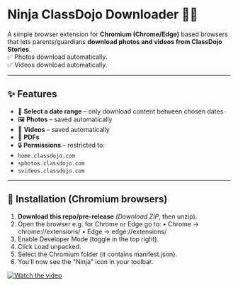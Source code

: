 # Ninja ClassDojo Downloader 🥷📸

A simple browser extension for **Chromium (Chrome/Edge)** based browsers that lets parents/guardians **download photos and videos from ClassDojo Stories**.  
✅ Photos download automatically.  
✅ Videos download automatically.  

---

## ✨ Features
- 📅 **Select a date range** – only download content between chosen dates
- 🖼️ **Photos** – saved automatically
- 🎥 **Videos** – saved automatically
- 🚫 **PDFs**
- 🔒 **Permissions** – restricted to:
- `home.classdojo.com`
- `sphotos.classdojo.com`
- `svideos.classdojo.com`

---

## 🔧 Installation (Chromium browsers)

1. **Download this repo/pre-release** (*Download ZIP*, then unzip).
2. Open the browser e.g. for Chrome or Edge go to:
	•	Chrome → chrome://extensions/
	•	Edge → edge://extensions/
3. Enable Developer Mode (toggle in the top right).
4. Click Load unpacked.
5. Select the Chromium folder (it contains manifest.json).
6. You’ll now see the "Ninja" icon in your toolbar.

[![Watch the video](https://img.youtube.com/vi/P8nsjQuUTZE/maxresdefault.jpg)](https://www.youtube.com/watch?v=P8nsjQuUTZE)
